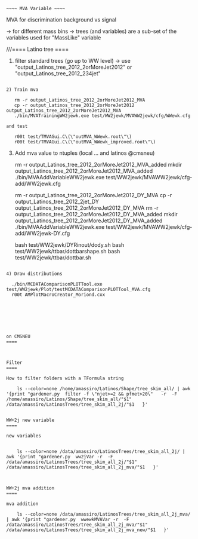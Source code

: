 ~~~~~~~~~~~~~~~~~~~~~~
~~~~ MVA Variable ~~~~
~~~~~~~~~~~~~~~~~~~~~~

MVA for discrimination background vs signal

-> for different mass bins
-> trees (and variables) are a sub-set of the variables used for "MassLike" variable

///==== Latino tree ====

1) filter standard trees (go up to WW level)  -> use "output_Latinos_tree_2012_2orMoreJet2012" or "output_Latinos_tree_2012_234jet"

~~~~~~~~~~~~~~~~~~~~~~~~~~~~~~~~~~~~~~~~~~~~~~~~~~~~

2) Train mva

   rm -r output_Latinos_tree_2012_2orMoreJet2012_MVA
   cp -r output_Latinos_tree_2012_2orMoreJet2012 output_Latinos_tree_2012_2orMoreJet2012_MVA
   ./bin/MVATrainingWW2jewk.exe test/WW2jewk/MVAWW2jewk/cfg/WWewk.cfg 
 
and test

   r00t test/TMVAGui.C\(\"outMVA_WWewk.root\"\)
   r00t test/TMVAGui.C\(\"outMVA_WWewk_improved.root\"\)

~~~~~~~~~~~~~~~~~~~~~~~~~~~~~~~~~~~~~~~~~~~~~~~~~~~~

3) Add mva value to ntuples (local ... and latinos @cmsneu)

   rm -r output_Latinos_tree_2012_2orMoreJet2012_MVA_added
   mkdir output_Latinos_tree_2012_2orMoreJet2012_MVA_added
   ./bin/MVAAddVariableWW2jewk.exe test/WW2jewk/MVAWW2jewk/cfg-add/WW2jewk.cfg 

   rm -r output_Latinos_tree_2012_2orMoreJet2012_DY_MVA
   cp -r output_Latinos_tree_2012_2jet_DY output_Latinos_tree_2012_2orMoreJet2012_DY_MVA
   rm -r output_Latinos_tree_2012_2orMoreJet2012_DY_MVA_added
   mkdir output_Latinos_tree_2012_2orMoreJet2012_DY_MVA_added
   ./bin/MVAAddVariableWW2jewk.exe test/WW2jewk/MVAWW2jewk/cfg-add/WW2jewk-DY.cfg 

   bash test/WW2jewk/DYRinout/dody.sh
   bash test/WW2jewk/ttbar/dottbarshape.sh
   bash test/WW2jewk/ttbar/dottbar.sh
   
~~~~~~~~~~~~~~~~~~~~~~~~~~~~~~~~~~~~~~~~~~~~~~~~~~~~

4) Draw distributions

  ./bin/MCDATAComparisonPLOTTool.exe test/WW2jewk/Plot/testMCDATAComparisonPLOTTool_MVA.cfg
  r00t AMPlotMacroCreator_Moriond.cxx

  
 




on CMSNEU
====



Filter
====

How to filter folders with a TFormula string

    ls --color=none /home/amassiro/Latinos/Shape/tree_skim_all/ | awk '{print "gardener.py  filter -f \"njet>=2 && pfmet>20\"   -r  -F  /home/amassiro/Latinos/Shape/tree_skim_all/"$1"  /data/amassiro/LatinosTrees/tree_skim_all_2j/"$1   }'

    
WW+2j new variable
====

new variables


    ls --color=none /data/amassiro/LatinosTrees/tree_skim_all_2j/ | awk '{print "gardener.py  ww2jVar -r  -F  /data/amassiro/LatinosTrees/tree_skim_all_2j/"$1"  /data/amassiro/LatinosTrees/tree_skim_all_2j_mva/"$1   }'



WW+2j mva addition
====

mva addition

    ls --color=none /data/amassiro/LatinosTrees/tree_skim_all_2j_mva/ | awk '{print "gardener.py  wwewkMVAVar -r  -F  /data/amassiro/LatinosTrees/tree_skim_all_2j_mva/"$1"  /data/amassiro/LatinosTrees/tree_skim_all_2j_mva_new/"$1   }'



































